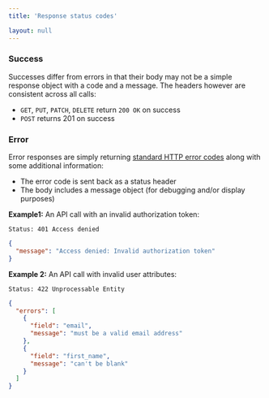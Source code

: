 ```yaml
---
title: 'Response status codes'

layout: null
---
```


### Success

Successes differ from errors in that their body may not be a simple response object with a code and a message. The headers however are consistent across all calls:

* `GET`, `PUT`, `PATCH`, `DELETE` return `200 OK` on success
* `POST` returns 201 on success

### Error

Error responses are simply returning [standard HTTP error codes](http://www.w3.org/Protocols/rfc2616/rfc2616-sec10.html) along with some additional information:

* The error code is sent back as a status header
* The body includes a message object (for debugging and/or display purposes)

**Example1:** An API call with an invalid authorization token:

```
Status: 401 Access denied
```

``` json
{
  "message": "Access denied: Invalid authorization token"
}
```

**Example 2:** An API call with invalid user attributes:

```
Status: 422 Unprocessable Entity
```

``` json
{
  "errors": [
    {
      "field": "email",
      "message": "must be a valid email address"
    },
    {
      "field": "first_name",
      "message": "can't be blank"
    }
  ]
}
```
